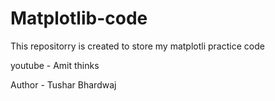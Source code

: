 # Matplotlib-code
<p>This repositorry is created to store my matplotli practice code </p>
<p>youtube - Amit thinks </p>
<p>Author - Tushar Bhardwaj</p>
